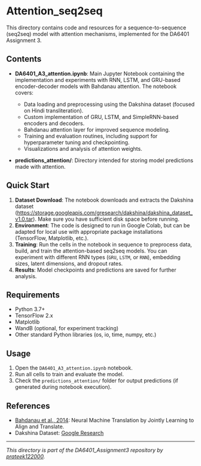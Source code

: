 # Attention_seq2seq

This directory contains code and resources for a sequence-to-sequence (seq2seq) model with attention mechanisms, implemented for the DA6401 Assignment 3.

## Contents

- **DA6401_A3_attention.ipynb**: Main Jupyter Notebook containing the implementation and experiments with RNN, LSTM, and GRU-based encoder-decoder models with Bahdanau attention. The notebook covers:
  - Data loading and preprocessing using the Dakshina dataset (focused on Hindi transliteration).
  - Custom implementation of GRU, LSTM, and SimpleRNN-based encoders and decoders.
  - Bahdanau attention layer for improved sequence modeling.
  - Training and evaluation routines, including support for hyperparameter tuning and checkpointing.
  - Visualizations and analysis of attention weights.

- **predictions_attention/**: Directory intended for storing model predictions made with attention.

## Quick Start

1. **Dataset Download**: The notebook downloads and extracts the Dakshina dataset (https://storage.googleapis.com/gresearch/dakshina/dakshina_dataset_v1.0.tar). Make sure you have sufficient disk space before running.
2. **Environment**: The code is designed to run in Google Colab, but can be adapted for local use with appropriate package installations (TensorFlow, Matplotlib, etc.).
3. **Training**: Run the cells in the notebook in sequence to preprocess data, build, and train the attention-based seq2seq models. You can experiment with different RNN types (`GRU`, `LSTM`, or `RNN`), embedding sizes, latent dimensions, and dropout rates.
4. **Results**: Model checkpoints and predictions are saved for further analysis.

## Requirements

- Python 3.7+
- TensorFlow 2.x
- Matplotlib
- WandB (optional, for experiment tracking)
- Other standard Python libraries (os, io, time, numpy, etc.)

## Usage

1. Open the `DA6401_A3_attention.ipynb` notebook.
2. Run all cells to train and evaluate the model.
3. Check the `predictions_attention/` folder for output predictions (if generated during notebook execution).

## References

- [Bahdanau et al., 2014](https://arxiv.org/abs/1409.0473): Neural Machine Translation by Jointly Learning to Align and Translate.
- Dakshina Dataset: [Google Research](https://github.com/google-research-datasets/dakshina)

---
*This directory is part of the DA6401_Assignment3 repository by [prateek122000](https://github.com/prateek122000).*
